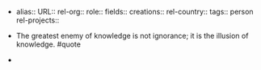 - alias::
  URL::
  rel-org::
  role::
  fields::
  creations::
  rel-country::
  tags:: person
  rel-projects::

- The greatest enemy of knowledge is not ignorance; it is the illusion of knowledge. #quote
-
